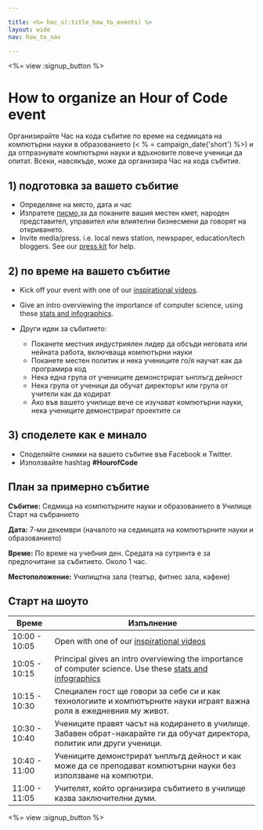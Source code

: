 ```yaml
---

title: <%= hoc_s(:title_how_to_events) %>
layout: wide
nav: how_to_nav

---
```


<%= view :signup_button %>

# How to organize an Hour of Code event

Организирайте Час на кода събитие по време на седмицата на компютърни науки в образованието (< % = campaign_date('short') %>) и да отпразнувате компютърни науки и вдъхновите повече ученици да опитат. Всеки, навсякъде, може да организира Час на кода събитие.

## 1) подготовка за вашето събитие

  * Определяне на място, дата и час
  * Изпратете [ писмо,](<%= hoc_uri('https://docs.google.com/a/code.org/document/d/1eP41sKW7y0qq_JvkRIgZK8dWYICaGRZ4CCDETXa78wY/edit') %>)за да поканите вашия местен кмет, народен представител, управител или влиятелни бизнесмени да говорят на откриването.
  * Invite media/press. i.e. local news station, newspaper, education/tech bloggers. See our [press kit](<%= resolve_url('/promote/press-kit') %>) for help.

## 2) по време на вашето събитие

  * Kick off your event with one of our [inspirational videos](<%= resolve_url('/promote/resources#videos') %>).
  * Give an intro overviewing the importance of computer science, using these [stats and infographics](<%= resolve_url('/promote/stats') %>).   
      
    
  * Други идеи за събитието: 
      * Поканете местния индустриялен лидер да обсъди неговата или нейната работа, включваща компютърни науки
      * Поканете местен политик и нека учениците го/я научат как да програмира код
      * Нека една група от учениците демонстрират ънплъгд дейност
      * Нека група от ученици да обучат директорът или група от учители как да кодират
      * Ако във вашето училище вече се изучават компютърни науки, нека учениците демонстрират проектите си

## 3) споделете как е минало

  * Споделяйте снимки на вашето събитие във Facebook и Twitter. 
  * Използвайте hashtag **#HourofCode**

## План за примерно събитие

**Събитие:** Седмица на компютърните науки и образованието в Училище Старт на събранието

**Дата:** 7-ми декември (началото на седмицата на компютърните науки и образованието)

**Време:** По време на учебния ден. Средата на сутринта е за предпочитане за събитието. Около 1 час.

**Местоположение:** Училищтна зала (театър, фитнес зала, кафене)   
  


## Старт на шоуто

| Време         | Изпълнение                                                                                                                                      |
| ------------- | ----------------------------------------------------------------------------------------------------------------------------------------------- |
| 10:00 - 10:05 | Open with one of our [inspirational videos](<%= resolve_url('/promote/resources#videos') %>)                                                      |
| 10:05 - 10:15 | Principal gives an intro overviewing the importance of computer science. Use these [stats and infographics](<%= resolve_url('/promote/stats') %>) |
| 10:15 - 10:30 | Специален гост ще говори за себе си и как технологиите и компютърните науки играят важна роля в ежедневния му живот.                            |
| 10:30 - 10:40 | Учениците правят часът на кодирането в училище. Забавен обрат-накарайте ги да обучат директора, политик или други ученици.                      |
| 10:40 - 11:00 | Учениците демонстрират ънплъгд дейност и как може да се преподават компютърни науки без използване на компютри.                                 |
| 11:00 - 11:05 | Учителят, който организира събитието в училище казва заключителни думи.                                                                         |

<%= view :signup_button %>